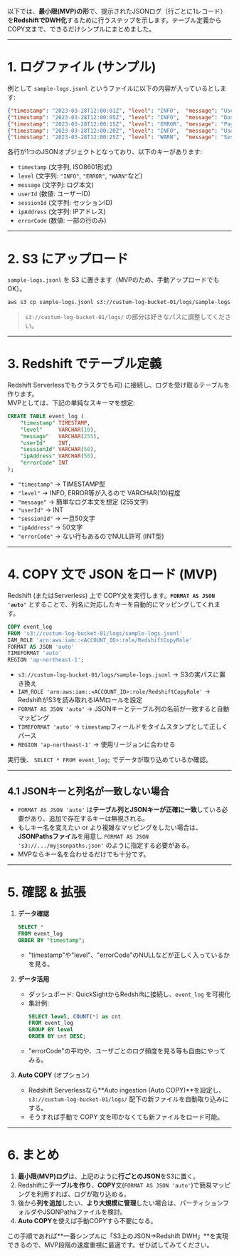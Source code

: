 以下では、**最小限(MVP)の形**で、提示されたJSONログ（行ごとに1レコード）を**RedshiftでDWH化**するために行うステップを示します。テーブル定義からCOPY文まで、できるだけシンプルにまとめました。

---

# 1. ログファイル (サンプル)

例として `sample-logs.jsonl` というファイルに以下の内容が入っているとします:

```json
{"timestamp": "2023-03-28T12:00:01Z", "level": "INFO",  "message": "User login",         "userId": 101, "sessionId": "abc123", "ipAddress": "192.168.0.10"}
{"timestamp": "2023-03-28T12:00:05Z", "level": "INFO",  "message": "Dashboard viewed",  "userId": 101, "sessionId": "abc123", "ipAddress": "192.168.0.10"}
{"timestamp": "2023-03-28T12:00:15Z", "level": "ERROR", "message": "Payment failed",     "userId": 102, "sessionId": "xyz890", "errorCode": 500, "ipAddress": "192.168.0.22"}
{"timestamp": "2023-03-28T12:00:20Z", "level": "INFO",  "message": "User logout",        "userId": 101, "sessionId": "abc123", "ipAddress": "192.168.0.10"}
{"timestamp": "2023-03-28T12:00:25Z", "level": "WARN",  "message": "Session timed out",  "userId": 103, "sessionId": "pqr456", "ipAddress": "192.168.0.33"}
```

各行が1つのJSONオブジェクトとなっており、以下のキーがあります:

- `timestamp` (文字列, ISO8601形式)
- `level` (文字列: `"INFO"`, `"ERROR"`, `"WARN"`など)
- `message` (文字列: ログ本文)
- `userId` (数値: ユーザーID)
- `sessionId` (文字列: セッションID)
- `ipAddress` (文字列: IPアドレス)
- `errorCode` (数値: 一部の行のみ)

---

# 2. S3 にアップロード

`sample-logs.jsonl` を S3 に置きます（MVPのため、手動アップロードでもOK）。

```bash
aws s3 cp sample-logs.jsonl s3://custum-log-bucket-01/logs/sample-logs.jsonl
```

> `s3://custum-log-bucket-01/logs/` の部分は好きなパスに調整してください。

---

# 3. Redshift でテーブル定義

Redshift Serverlessでもクラスタでも可) に接続し、ログを受け取るテーブルを作ります。  
MVPとしては、下記の単純なスキーマを想定:

```sql
CREATE TABLE event_log (
    "timestamp" TIMESTAMP,
    "level"     VARCHAR(10),
    "message"   VARCHAR(255),
    "userId"    INT,
    "sessionId" VARCHAR(50),
    "ipAddress" VARCHAR(50),
    "errorCode" INT
);
```

- `"timestamp"` → TIMESTAMP型  
- `"level"` → INFO, ERROR等が入るので VARCHAR(10)程度  
- `"message"` → 簡単なログ本文を想定 (255文字)  
- `"userId"` → INT  
- `"sessionId"` → 一旦50文字  
- `"ipAddress"` → 50文字  
- `"errorCode"` → ない行もあるのでNULL許可 (INT型)

---

# 4. COPY 文で JSON をロード (MVP)

Redshift (またはServerless) 上で COPY文を実行します。**`FORMAT AS JSON 'auto'`** とすることで、列名に対応したキーを自動的にマッピングしてくれます。

```sql
COPY event_log
FROM 's3://custum-log-bucket-01/logs/sample-logs.jsonl'
IAM_ROLE 'arn:aws:iam::<ACCOUNT_ID>:role/RedshiftCopyRole'
FORMAT AS JSON 'auto'
TIMEFORMAT 'auto'
REGION 'ap-northeast-1';
```

- `s3://custum-log-bucket-01/logs/sample-logs.jsonl` → S3の実パスに置き換え
- `IAM_ROLE 'arn:aws:iam::<ACCOUNT_ID>:role/RedshiftCopyRole'` → RedshiftがS3を読み取れるIAMロールを設定  
- `FORMAT AS JSON 'auto'` → JSONキーとテーブル列の名前が一致すると自動マッピング
- `TIMEFORMAT 'auto'` → `timestamp`フィールドをタイムスタンプとして正しくパース
- `REGION 'ap-northeast-1'` → 使用リージョンに合わせる

実行後、 `SELECT * FROM event_log;` でデータが取り込めているか確認。

---

## 4.1 JSONキーと列名が一致しない場合

- `FORMAT AS JSON 'auto'` は**テーブル列とJSONキーが正確に一致**している必要があり、追加で存在するキーは無視される。  
- もしキー名を変えたい or より複雑なマッピングをしたい場合は、**JSONPathsファイル**を用意し `FORMAT AS JSON 's3://.../myjsonpaths.json'` のように指定する必要がある。  
- MVPならキー名を合わせるだけでも十分です。

---

# 5. 確認 & 拡張

1. **データ確認**  
   ```sql
   SELECT *
   FROM event_log
   ORDER BY "timestamp";
   ```
   - "timestamp"や"level"、"errorCode"のNULLなどが正しく入っているかを見る。

2. **データ活用**  
   - ダッシュボード: QuickSightからRedshiftに接続し、`event_log` を可視化  
   - 集計例:  
     ```sql
     SELECT level, COUNT(*) as cnt
     FROM event_log
     GROUP BY level
     ORDER BY cnt DESC;
     ```
   - "errorCode"の平均や、ユーザごとのログ頻度を見る等も自由にやってみる。

3. **Auto COPY** (オプション)  
   - Redshift Serverlessなら**Auto ingestion (Auto COPY)**を設定し、`s3://custum-log-bucket-01/logs/` 配下の新ファイルを自動取り込みにする。  
   - そうすれば手動で COPY 文を叩かなくても新ファイルをロード可能。

---

# 6. まとめ

1. **最小限(MVP)ログ**は、上記のように**行ごとのJSON**をS3に置く。  
2. Redshiftに**テーブルを作り**、**COPY**文(`FORMAT AS JSON 'auto'`)で簡易マッピングを利用すれば、ログが取り込める。  
3. 後から**列を追加**したい、**より大規模に管理**したい場合は、パーティションフォルダやJSONPathsファイルを検討。  
4. **Auto COPY**を使えば手動COPYすら不要になる。  

この手順であれば**一番シンプルに「S3上のJSON→Redshift DWH」**を実現できるので、MVP段階の速度重視に最適です。ぜひ試してみてください。